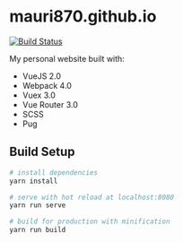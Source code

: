 # mauri870.github.io

[![Build Status](https://travis-ci.org/mauri870/mauri870.github.io.svg?branch=develop)](https://travis-ci.org/mauri870/mauri870.github.io)

My personal website built with:
 - VueJS 2.0
 - Webpack 4.0
 - Vuex 3.0
 - Vue Router 3.0
 - SCSS
 - Pug

## Build Setup

``` bash
# install dependencies
yarn install

# serve with hot reload at localhost:8080
yarn run serve

# build for production with minification
yarn run build
